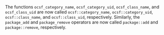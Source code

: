 The functions `ocsf_category_name`, `ocsf_category_uid`, `ocsf_class_name`, and
`ocsf_class_uid` are now called `ocsf::category_name`, `ocsf::category_uid`,
`ocsf::class_name`, and `ocsf::class_uid`, respectively. Similarly, the
`package_add` and `package_remove` operators are now called `package::add` and
`package::remove`, respectively.

